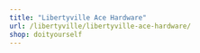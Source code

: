 ```yaml
---
title: "Libertyville Ace Hardware"
url: /libertyville/libertyville-ace-hardware/
shop: doityourself
---
```

